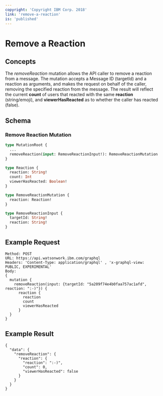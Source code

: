 ```yaml
---
copyright: 'Copyright IBM Corp. 2018'
link: 'remove-a-reaction'
is: 'published'
---
```


# Remove a Reaction

## Concepts

The _removeReaction_ mutation allows the API caller to remove a reaction from a message.  The mutation accepts a Message ID (targetId) and a reaction as arguments, and makes the request on behalf of the caller, removing the specified reaction from the message.  The result will reflect the current **count** of users that reacted with the same **reaction** (string/emoji), and **viewerHasReacted** as to whether the caller has reacted (false).

## Schema

### Remove Reaction Mutation



```graphql
type MutationRoot {
  ...
  removeReaction(input: RemoveReactionInput!): RemoveReactionMutation
}

type Reaction {
  reaction: String!
  count: Int
  viewerHasReacted: Boolean!
}

type RemoveReactionMutation {
  reaction: Reaction!
}

type RemoveReactionInput {
  targetId: String!
  reaction: String!
}
```

## Example Request

~~~~
Method: POST
URL: https://api.watsonwork.ibm.com/graphql
Headers: 'Content-Type: application/graphql' , 'x-graphql-view: PUBLIC, EXPERIMENTAL'
Body:
{
  mutation {
    removeReaction(input: {targetId: "5a209f74e4b0faa757ac1afd", reaction: ":-)"}) {
      reaction {
        reaction
        count
        viewerHasReacted
      }
  }
}
~~~~
## Example Result

~~~~
{
  "data": {
    "removeReaction": {
      "reaction": {
        "reaction": ":-)",
        "count": 0,
        "viewerHasReacted": false
      }
    }
  }
}
~~~~

